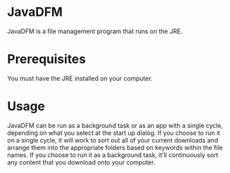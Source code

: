 # JavaDFM
JavaDFM is a file management program that runs on the JRE.
# Prerequisites
You must have the JRE installed on your computer.
# Usage
JavaDFM can be run as a background task or as an app with a single cycle, depending on what you select at the start up dialog. If you choose to run it on a single cycle, it will work to sort out all of your current downloads and arrange them into the appropriate folders based on keywords within the file names. If you choose to run it as a background task, it'll continuously sort any content that you download onto your computer. 
